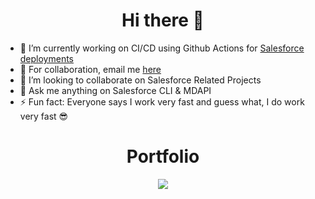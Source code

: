 <h1 align="center">Hi there 👋</h1>

- 🔭 I’m currently working on CI/CD using Github Actions for [Salesforce deployments](https://github.com/nishithcv/sfdevops)
- 💼 For collaboration, email me [here](nishith870@gmail.com)
- 👯 I’m looking to collaborate on Salesforce Related Projects </li>
- 💬 Ask me anything on Salesforce CLI & MDAPI </li>
- ⚡ Fun fact: Everyone says I work very fast and guess what, I do work very fast :sunglasses: </li>


<h1 align="center"> Portfolio </h1>

<p align="center">
<img src="https://github-readme-stats.vercel.app/api?username=nishithcv&show_icons=true" />  
</p>

<!--
**nishithcv/nishithcv** is a ✨ _special_ ✨ repository because its `README.md` (this file) appears on your GitHub profile.

Here are some ideas to get you started:

- 🔭 I’m currently working on ...
- 🌱 I’m currently learning ...
- 👯 I’m looking to collaborate on ...
- 🤔 I’m looking for help with ...
- 💬 Ask me about ...
- 📫 How to reach me: ...
- 😄 Pronouns: ...
- ⚡ Fun fact: ...
-->

